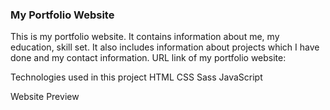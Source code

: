 ### My Portfolio Website
This is my portfolio website. It contains information about me, my education, skill set. It also includes information about projects which I have done and my contact information.
URL link of my portfolio website:


Technologies used in this project
HTML
CSS
Sass
JavaScript

Website Preview

